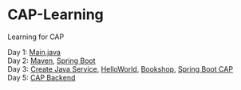 # CAP-Learning
Learning for CAP

Day 1: [Main.java](https://github.com/zahraprivias/CAP-Learning/blob/main/Main.java)\
Day 2: [Maven](https://github.com/zahraprivias/CAP-Learning/tree/main/mavenlearning), [Spring Boot](https://github.com/zahraprivias/CAP-Learning/tree/main/springbootlearning)\
Day 3: [Create Java Service](https://github.com/zahraprivias/CAP-Learning/tree/main/zcap_sqllite), [HelloWorld](https://github.com/zahraprivias/CAP-Learning/tree/main/HelloWorld), [Bookshop](https://github.com/zahraprivias/CAP-Learning/tree/main/bookshop), [Spring Boot CAP](https://github.com/zahraprivias/CAP-Learning/tree/main/CAPSpringBoot/cap_java_template_platform_frontend)\
Day 5: [CAP Backend](https://github.com/zahraprivias/CAP-Learning/tree/main/cap_java_template_platform_backend)
